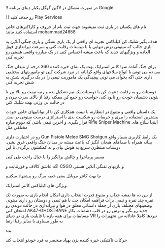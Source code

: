 
!! در صورت مشکل در لاگین گوگل یکبار دیتای برنامه Google

! ! رو حذف کنید Play Services

نام های یکسان در بازی ثبت نمیشوند جهت ثبت نام از حروف و کاراکترهای خاص استفاده کنید مانند mohammad24658

هدف بگیر شلیک کن کیلباکس تجربه ای واقعی از یک بازی تفنگی و بازی جنگی آنلاین یه بازی جالب که میتونی توش تنهایی یا با دوستات رقابت کنی و سرعت تیراندازی فوق العاده و ویژگیهای جدید که باعث میشه احساس کنی در یک مبارزه واقعی هستی رو تجربه کنی

برای جنگ آماده شو! کانتر استرایک بهت یک نمای خیره کننده 360 درجه از میدان جنگ می ده می تونی با انواع سلاحهای واقع گرایانه در نبرد شرکت کنی تو ماموریتهای مختلفی داری حتی اگه بخوای می تونی پیچیدگی یک ماموریت تیمی را در یک درگیری شش به شش تجربه کنی

دوستات رو به رقابت دعوت کن با دوستات یک تیم تشکیل بده و رتبه تیمت رو بالا ببر تا بتونی دشمنان خودت رو نابود کنی حواست رو جمع کن ممکنه رقبا از بالای سرت بپرن و در حالت بی وزنی بهت شلیک کنن

یک داستان واقعی و متنوع در انتظارته با تیمت همکاری کن تا از تواناییهای خاص خودت بیشترین استفاده را ببری و حریفات رو شکست بدی با استراتژی درست میتونی در صدر قرار بگیری و آخرین تیمی باشی که دووم میاره Rifle Sniper Machine اینجا سلاح های مختلفی مثل

رو در اختیارت داری Gun Pistole Melee SMG Shotgun یک رابط کاربری بسیار واقع بینانه همراه با صداهای هیجان انگیز که باعث میشه در میدان جنگ واقعی غرق بشی. دوستات منتظرن سریع به هوش بیای و به کمکشون برگردی تا این

مسیر پرماجرا و چالش برانگیز را با خیال راحت طی کنی

اگه عاشق کالاف و فورتنایت و CSGO و بازیهای تفنگی آنلاین هستی

ما بهت کانتر موبایل یعنی جعبه مرگ رو پیشنهاد میکنیم 

ویژگی های کیلباکس کانتر استرایک

از بین ده ها نقشه جذاب و متنوع قدرت انتخاب داری امکان انجام بازی به صورت تک نفره چند نفره و تیمی برات فراهمه امکان چت با هم تیمی و دوستان رو داری میتونی وضعیتهای مختلف بازی از جمله داستانی معلق در هوا و تیراندازی در حالت دویدن رو امتحان کنی AK47-GHOSTBANE جدید رو بگیر و ترس رو در قلب دشمنات بکار مسابقات برای همه بازه با قابلیت بازی در دنیای VR نبردها کاملا عادلانه س تجهیزات را به طور مساوی با سایر رقبا ارتقا

بده

حرکات تاکتیکی خیره کننده بزن پهپاد منحصر به فرد خودتو انتخاب کند
